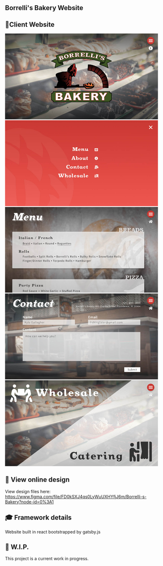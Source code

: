 ## Borrelli's Bakery Website

## 🧐Client Website

![Gatsby Website 1](gitImages/image1.jpg)
![Gatsby Website 2](gitImages/image2.jpg)
![Gatsby Website 3](gitImages/image3.jpg)
![Gatsby Website 4](gitImages/image4.jpg)
![Gatsby Website 5](gitImages/image5.jpg)

## 🚀 View online design

View design files here: https://www.figma.com/file/FD0kSXJ4qs0LyWuUXHYfjJ6m/Borrelli-s-Bakery?node-id=0%3A1

## 🎓 Framework details

Website built in react bootstrapped by gatsby.js

## 💫 W.I.P.

This project is a current work in progress.
